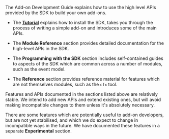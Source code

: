 The Add-on Development Guide explains how to use the high level APIs provided
by the SDK to build your own add-ons.

* The [**Tutorial**](#guide/getting-started) explains how to install the SDK,
takes you through the process of writing a simple add-on and introduces some
of the main APIs.

* The **Module Reference** section provides detailed documentation for the
high-level APIs in the SDK.

* The **Programming with the SDK** section includes self-contained guides to
aspects of the SDK which are common across a number of modules, such as the
event model.

* The **Reference** section provides reference material for features which are
not themselves modules, such as the `cfx` tool.

Features and APIs documented in the sections listed above are relatively
stable. We intend to add new APIs and extend existing ones, but will avoid
making incompatible changes to them unless it's absolutely necessary.

There are some features which are potentially useful to add-on developers,
but are not yet stabilised, and which we do expect to change in incompatible
ways in the future. We have documented these features in a separate
**Experimental** section.



